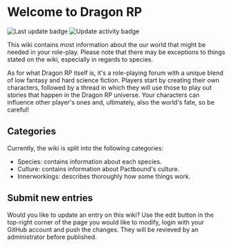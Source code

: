 # Welcome to Dragon RP
![Last update badge](https://img.shields.io/github/last-commit/jelle619/dragonrp?label=last%20update&style=for-the-badge) ![Update activity badge](https://img.shields.io/github/commit-activity/m/jelle619/dragonrp?label=Update%20activity&style=for-the-badge)

This wiki contains most information about the our world that might be needed in your role-play. Please note that there may be exceptions to things stated on the wiki, especially in regards to species.

As for what Dragon RP itself is, it's a role-playing forum with a unique blend of low fantasy and hard science fiction. Players start by creating their own characters, followed by a thread in which they will use those to play out stories that happen in the Dragon RP universe. Your characters can influence other player's ones and, ultimately, also the world's fate, so be careful!

## Categories
Currently, the wiki is split into the following categories:
  * Species: contains information about each species.
  * Culture: contains information about Pactbound's culture.
  * Innerworkings: describes thoroughly how some things work.
  
## Submit new entries
Would you like to update an entry on this wiki? Use the edit button in the top-right corner of the page you would like to modify, login with your GitHub account and push the changes. They will be revieved by an administrator before published.
